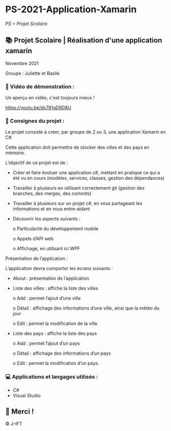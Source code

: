 # PS-2021-Application-Xamarin

*PS = Projet Scolaire*

## 📚 Projet Scolaire | Réalisation d'une application xamarin

Novembre 2021

Groupe : Juliette et Basile

### 📎 Vidéo de démonstration :

Un aperçu en vidéo, c'est toujours mieux !

https://youtu.be/dx781gD9D8U

### 📌 Consignes du projet :

Le projet consiste à créer, par groupe de 2 ou 3, une application Xamarin en C#.

Cette application doit permettre de stocker des villes et des pays en mémoire.

L’objectif de ce projet est de :
- Créer et faire évoluer une application c#, mettant en pratique ce qui a été vu en cours (modèles, services, classes, gestion des dépendances)
- Travailler à plusieurs en utilisant correctement git (gestion des branches, des merges, des commits)
- Travailler à plusieurs sur un projet c#, en vous partageant les informations et en vous entre-aidant
- Découvrir les aspects suivants :
  
  o Particularité du développement mobile
  
  o Appels d’API web
  
  o Affichage, en utilisant ici WPF
  
Présentation de l’application :

L’application devra comporter les écrans suivants :
- About : présentation de l’application
- Liste des villes : affiche la liste des villes
  
  o Add : permet l’ajout d’une ville
  
  o Détail : affichage des informations d’une ville, ainsi que la météo du jour
  
  o Edit : permet la modification de la ville
  
- Liste des pays : affiche la liste des pays
  
  o Add : permet l’ajout d’un pays
  
  o Détail : affichage des informations d’un pays
  
  o Edit : permet la modification d’un pays.

### 💻 Applications et langages utilisés :

+ C#
+ Visual Studio




## 🌸 Merci !
© J-IFT

